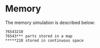 # Memory

The memory simulation is described below:

```
76543210
76543*** parts stored in a map
*****210 stored in continuous space
```

 
